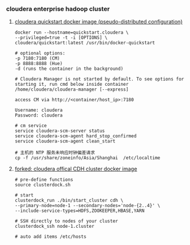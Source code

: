 ### cloudera enterprise hadoop cluster

1. [cloudera quickstart docker image (pseudo-distributed configuration)](https://hub.docker.com/r/cloudera/quickstart/)

	```
	docker run --hostname=quickstart.cloudera \
	--privileged=true -t -i [OPTIONS] \
	cloudera/quickstart:latest /usr/bin/docker-quickstart

	# optional options:
	-p 7180:7180 (CM)
	-p 8888:8888 (Hue)
	-d (runs the container in the background)

	# Cloudera Manager is not started by default. To see options for starting it, run cmd below inside container
	/home/cloudera/cloudera-manager [--express]
	
	access CM via http://<container/host_ip>:7180

	Username: cloudera
	Password: cloudera
	
	# cm service
	service cloudera-scm-server status
	service cloudera-scm-agent hard_stop_confirmed
	service cloudera-scm-agent clean_start
	
	# 主机的 NTP 服务未响应时钟偏差请求
	cp -f /usr/share/zoneinfo/Asia/Shanghai  /etc/localtime
	```

2. [forked: cloudera offical CDH cluster docker image](https://github.com/2L-knowledgebase/clusterdock)

	```
	# pre-define functions
	source clusterdock.sh

	# start  
	clusterdock_run ./bin/start_cluster cdh \
	--primary-node=node-1 --secondary-nodes='node-{2..4}' \	
	--include-service-types=HDFS,ZOOKEEPER,HBASE,YARN

	# SSH directly to nodes of your cluster 
	clusterdock_ssh node-1.cluster

	# auto add items /etc/hosts
	```
